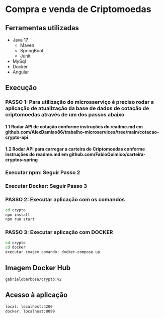 # Compra e venda de Criptomoedas

## Ferramentas utilizadas

- Java 17
  - Maven
  - SpringBoot
  - Junit
- MySql
- Docker
- Angular

## Execução

### PASSO 1: Para utilização do microsserviço é preciso rodar a aplicação de atualização da base de dados de cotação de criptomoedas através de um dos passos abaixo

#### 1.1 Rodar API de cotação conforme instruções do readme.md em github.com/AlexDamiao86/trabalho-microservices/tree/main/cotacao-crypto-api

#### 1.2 Rodar API para carregar a carteira de Criptomoedas conforme instruções do readme.md em github.com/FabioQuimico/carteira-cryptos-spring

### Executar npm: Seguir Passo 2 
### Executar Docker: Seguir Passo 3

### PASSO 2: Executar aplicação com os comandos

```bash
cd crypto
npm install
npm run start
```

### PASSO 3: Executar aplicação com DOCKER

```bash
cd crypto
cd docker
executar imagem comando: docker-compose up
```

## Imagem Docker Hub
```bash
gabrielobarbosa/crypto:v2
```

## Acesso à aplicação

```bash
local: localhost:4200
docker: localhost:8099
```